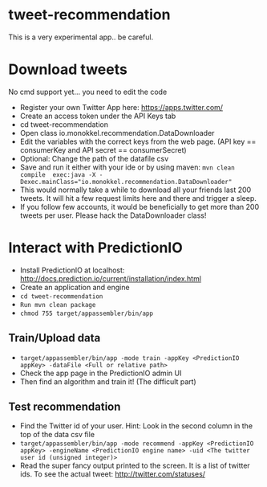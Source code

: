 tweet-recommendation
====================

This is a very experimental app.. be careful.

# Download tweets

No cmd support yet... you need to edit the code

* Register your own Twitter App here: https://apps.twitter.com/
* Create an access token under the API Keys tab
* cd tweet-recommendation
* Open class io.monokkel.recommendation.DataDownloader
* Edit the variables with the correct keys from the web page. (API key == consumerKey and API secret == consumerSecret) 
* Optional: Change the path of the datafile csv
* Save and run it either with your ide or by using maven: 
```mvn clean compile  exec:java -X -Dexec.mainClass="io.monokkel.recommendation.DataDownloader"```
* This would normally take a while to download all your friends last 200 tweets. It will hit a few request limits here and there and trigger a sleep.  
* If you follow few accounts, it would be beneficially to get more than 200 tweets per user. Please hack the DataDownloader class!

# Interact with PredictionIO

* Install PredictionIO at localhost: http://docs.prediction.io/current/installation/index.html
* Create an application and engine
* ```cd tweet-recommendation```
* ```Run mvn clean package```
* ```chmod 755 target/appassembler/bin/app```

## Train/Upload data

* ```target/appassembler/bin/app -mode train -appKey <PredictionIO appKey> -dataFile <Full or relative path>``` 
* Check the app page in the PredictionIO admin UI
* Then find an algorithm and train it! (The difficult part)

## Test recommendation

* Find the Twitter id of your user. Hint: Look in the second column in the top of the data csv file
* ```target/appassembler/bin/app -mode recommend -appKey <PredictionIO appKey> -engineName <PredictionIO engine name> -uid <The twitter user id (unsigned integer)>```
* Read the super fancy output printed to the screen. It is a list of twitter ids. To see the actual tweet: http://twitter.com/statuses/<id>
